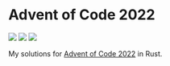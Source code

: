 # Advent of Code 2022
![](https://img.shields.io/badge/day%20📅-09-blue)
![](https://img.shields.io/badge/stars%20⭐-14-yellow)
![](https://img.shields.io/badge/days%20completed-07-red)

My solutions for [Advent of Code 2022](https://adventofcode.com/) in Rust. 
